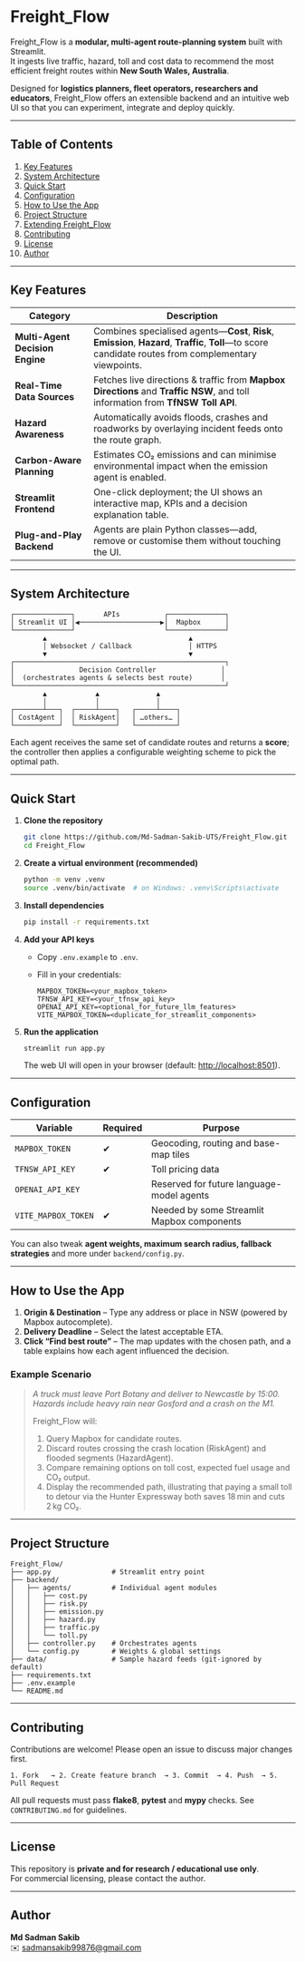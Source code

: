 # Freight_Flow

Freight_Flow is a **modular, multi-agent route-planning system** built with Streamlit.  
It ingests live traffic, hazard, toll and cost data to recommend the most efficient freight routes within **New South Wales, Australia**.

Designed for **logistics planners, fleet operators, researchers and educators**, Freight_Flow offers an extensible backend and an intuitive web UI so that you can experiment, integrate and deploy quickly.

---

## Table of Contents
1. [Key Features](#key-features)  
2. [System Architecture](#system-architecture)  
3. [Quick Start](#quick-start)  
4. [Configuration](#configuration)  
5. [How to Use the App](#how-to-use-the-app)  
6. [Project Structure](#project-structure)  
7. [Extending Freight_Flow](#extending_freight_flow)  
8. [Contributing](#contributing)  
9. [License](#license)  
10. [Author](#author)

---

## Key Features

| Category | Description |
|----------|-------------|
| **Multi-Agent Decision Engine** | Combines specialised agents—**Cost**, **Risk**, **Emission**, **Hazard**, **Traffic**, **Toll**—to score candidate routes from complementary viewpoints. |
| **Real-Time Data Sources** | Fetches live directions & traffic from **Mapbox Directions** and **Traffic NSW**, and toll information from **TfNSW Toll API**. |
| **Hazard Awareness** | Automatically avoids floods, crashes and roadworks by overlaying incident feeds onto the route graph. |
| **Carbon-Aware Planning** | Estimates CO₂ emissions and can minimise environmental impact when the emission agent is enabled. |
| **Streamlit Frontend** | One-click deployment; the UI shows an interactive map, KPIs and a decision explanation table. |
| **Plug-and-Play Backend** | Agents are plain Python classes—add, remove or customise them without touching the UI. |

---

## System Architecture

```
┌──────────────┐       APIs           ┌──────────────┐
│ Streamlit UI │◀────────────────────▶│  Mapbox      │
└──────────────┘                      └──────────────┘
        ▲                                   ▲
        │ Websocket / Callback              │ HTTPS
        ▼                                   ▼
┌────────────────────────────────────────────────────┐
│                Decision Controller                │
│  (orchestrates agents & selects best route)       │
└────────────────────────────────────────────────────┘
        ▲            ▲              ▲
        │            │              │
┌───────┴───┐  ┌─────┴────┐   ┌─────┴────┐
│ CostAgent │  │ RiskAgent│   │ …others… │
└───────────┘  └──────────┘   └──────────┘
```

Each agent receives the same set of candidate routes and returns a **score**; the controller then applies a configurable weighting scheme to pick the optimal path.

---

## Quick Start

1. **Clone the repository**

   ```bash
   git clone https://github.com/Md-Sadman-Sakib-UTS/Freight_Flow.git
   cd Freight_Flow
   ```

2. **Create a virtual environment (recommended)**

   ```bash
   python -m venv .venv
   source .venv/bin/activate  # on Windows: .venv\Scripts\activate
   ```

3. **Install dependencies**

   ```bash
   pip install -r requirements.txt
   ```

4. **Add your API keys**

   - Copy `.env.example` to `.env`.
   - Fill in your credentials:

     ```dotenv
     MAPBOX_TOKEN=<your_mapbox_token>
     TFNSW_API_KEY=<your_tfnsw_api_key>
     OPENAI_API_KEY=<optional_for_future_llm_features>
     VITE_MAPBOX_TOKEN=<duplicate_for_streamlit_components>
     ```

5. **Run the application**

   ```bash
   streamlit run app.py
   ```

   The web UI will open in your browser (default: <http://localhost:8501>).

---

## Configuration

| Variable | Required | Purpose |
|----------|----------|---------|
| `MAPBOX_TOKEN` | ✔ | Geocoding, routing and base-map tiles |
| `TFNSW_API_KEY` | ✔ | Toll pricing data |
| `OPENAI_API_KEY` |  | Reserved for future language-model agents |
| `VITE_MAPBOX_TOKEN` | ✔ | Needed by some Streamlit Mapbox components |

You can also tweak **agent weights, maximum search radius, fallback strategies** and more under `backend/config.py`.

---

## How to Use the App

1. **Origin & Destination** – Type any address or place in NSW (powered by Mapbox autocomplete).  
2. **Delivery Deadline** – Select the latest acceptable ETA.  
3. **Click “Find best route”** – The map updates with the chosen path, and a table explains how each agent influenced the decision.

### Example Scenario

> *A truck must leave Port Botany and deliver to Newcastle by 15:00. Hazards include heavy rain near Gosford and a crash on the M1.*  
>
> Freight_Flow will:
> 1. Query Mapbox for candidate routes.  
> 2. Discard routes crossing the crash location (RiskAgent) and flooded segments (HazardAgent).  
> 3. Compare remaining options on toll cost, expected fuel usage and CO₂ output.  
> 4. Display the recommended path, illustrating that paying a small toll to detour via the Hunter Expressway both saves 18 min and cuts 2 kg CO₂.

---

## Project Structure

```text
Freight_Flow/
├── app.py               # Streamlit entry point
├── backend/
│   ├── agents/          # Individual agent modules
│   │   ├── cost.py
│   │   ├── risk.py
│   │   ├── emission.py
│   │   ├── hazard.py
│   │   ├── traffic.py
│   │   └── toll.py
│   ├── controller.py    # Orchestrates agents
│   └── config.py        # Weights & global settings
├── data/                # Sample hazard feeds (git-ignored by default)
├── requirements.txt
├── .env.example
└── README.md
```

---


## Contributing

Contributions are welcome! Please open an issue to discuss major changes first.

```text
1. Fork   → 2. Create feature branch  → 3. Commit  → 4. Push  → 5. Pull Request
```

All pull requests must pass **flake8**, **pytest** and **mypy** checks. See `CONTRIBUTING.md` for guidelines.

---

## License

This repository is **private and for research / educational use only**.  
For commercial licensing, please contact the author.

---

## Author

**Md Sadman Sakib**   
✉️  <sadmansakib99876@gmail.com>
